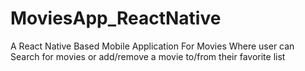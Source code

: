 # MoviesApp_ReactNative
A React Native Based Mobile Application For Movies
Where user can Search for  movies or add/remove a movie to/from their favorite list
